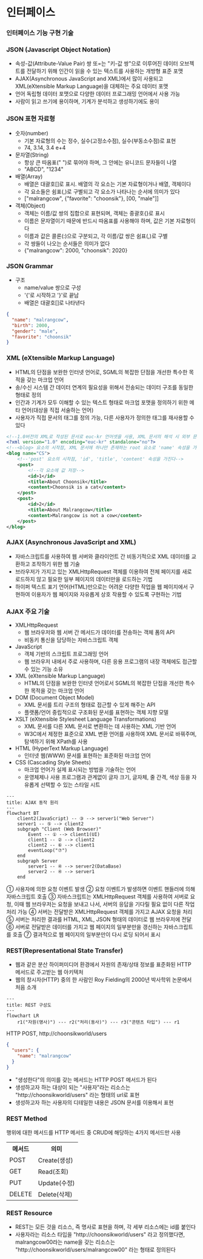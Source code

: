 # 인터페이스

### 인터페이스 기능 구현 기술

### JSON (Javascript Object Notation)

- 속성-값(Attribute-Value Pair) 쌍 또=는 "키-값 쌍"으로 이루어진 데이터 오브젝트를 전달하기 위해 인간이 읽을 수 있는 텍스트를 사용하는 개방형 표준 포맷
- AJAX(Asynchronous JavaScript and XML)에서 많이 사용되고 XML(eXtensible Markup Language)을 대체하는 주요 데이터 포맷
- 언어 독립형 데이터 포맷으로 다양한 데이터 프로그래밍 언어에서 사용 가능
- 사람이 읽고 쓰기에 용이하며, 기계가 분석하고 생성하기에도 용이

### JSON 표현 자료형

- 숫자(number)
    - 기본 자료형의 수는 정수, 실수(고정소수점), 실수(부동소수점)로 표현
    - 74, 3.14, 3.4 e+4
- 문자열(String)
    - 항상 큰 따옴표(" ")로 묶어야 하며, 그 안에는 유니코드 문자들이 나열
    - "ABCD", "1234"
- 배열(Array)
    - 배열은 대괄호[]로 표시. 배열의 각 요소는 기본 자료형이거나 배열, 객체이다
    - 각 요소들은 쉼표(,)로 구별되고 각 요소가 나타나는 순서에 의미가 있다
    - ["malrangcow", {"favorite": "choonsik"}, [00, "male"]]
- 객체(Object)
    - 객체는 이름/값 쌍의 집합으로 표현되며, 객체는 중괄호{}로 표시
    - 이름은 문자열이기 때문에 반드시 따옴표를 사용해야 하며, 값은 기본 자료형이다
    - 이름과 값은 콜론(:)으로 구분되고, 각 이름/값 쌍은 쉼표(,)로 구별
    - 각 쌍들이 나오는 순서들은 의미가 없다
    - {"malrangcow": 2000, "choonsik": 2020}

### JSON Grammar

- 구조
    - name/value 쌍으로 구성
    - '{'로 시작하고 '}'로 끝남
    - 배열은 대괄호[]로 나타낸다

```json
{
  "name": "malrangcow",
  "birth": 2000,
  "gender": "male",
  "favorite": "choonsik"
}
```

### XML (eXtensible Markup Language)

- HTML의 단점을 보완한 인터넷 언어로, SGML의 복잡한 단점을 개선한 특수한 목적을 갖는 마크업 언어
- 송/수신 시스템 간 데이터 연계의 필요성을 위해서 전송되는 데이터 구조를 동일한 형태로 정의
- 인간과 기계가 모두 이해할 수 있는 텍스트 형태로 마크업 포맷을 정의하기 위한 메타 언어(대상을 직접 서술하는 언어)
- 사용자가 직접 문서의 태그를 정의 가능, 다른 사용자가 정의한 태그를 재사용할 수 있다

```xml
<!--1.0버전의 XML로 작성된 문서로 euc-kr 언어셋을 사용, XML 문서의 해석 시 외부 문서 참조-->
<?xml version="1.0" encoding="euc-kr" standalone="no"?>
<!--<blog> 요소의 시작점, XML 문서에 하나만 존재하는 root 요소로 'name' 속성을 가진다-->
<blog name="CS">
    <!--'post' 요소의 시작점, 'id', 'title', 'content' 속성을 가진다-->
    <post>
        <!--각 요소에 값 저장-->
        <id>1</id>
        <title>About Choonsik</title>
        <content>Choonsik is a cat</content>
    </post>
    <post>
        <id>2</id>
        <title>About Malrangcow</title>
        <content>Malrangcow is not a cow</content>
    </post>
</blog>
```

### AJAX (Asynchronous JavaScript and XML)

- 자바스크립트를 사용하여 웹 서버와 클라이언트 간 비동기적으로 XML 데이터를 교환하고 조작하기 위한 웹 기술
- 브라우저가 가지고 있는 XMLHttpRequest 객체를 이용하여 전체 페이지를 새로 로드하지 않고 필요한 일부 페이지의 데이터만을 로드하는 기법
- 하이퍼 텍스트 표기 언어(HTML)만으로는 어려운 다양한 작업을 웹 페이지에서 구현하여 이용자가 웹 페이지와 자유롭게 상호 작용할 수 있도록 구현하는 기법

### AJAX 주요 기술

- XMLHttpRequest
    - 웹 브라우저와 웹 서버 간 메서드가 데이터를 전송하는 객체 폼의 API
    - 비동키 통신을 담당하는 자바스크립트 객체
- JavaScript
    - 객체 기반의 스크립트 프로그래밍 언어
    - 웹 브라우저 내에서 주로 사용하며, 다른 응용 프로그램의 내장 객체에도 접근할 수 있는 기능 소유
- XML (eXtensible Markup Language)
    - HTML의 단점을 보완한 인터넷 언어로서 SGML의 복잡한 단접을 개선한 특수한 목적을 갖는 마크업 언어
- DOM (Document Object Model)
    - XML 문서를 트리 구조의 형태로 접근할 수 있게 해주는 API
    - 플랫폼/언어 중립적으로 구조화된 문서를 표현하는 객체 지향 모델
- XSLT (eXtensible Stylesheet Language Transformations)
    - XML 문서를 다른 XML 문서로 변환하는 데 사용하는 XML 기반 언어
    - W3C에서 제정한 표준으로 XML 변환 언어를 사용하여 XML 문서로 바꿔주며, 탐색하기 위해 XPath를 사용
- HTML (HyperText Markup Language)
    - 인터넷 웹(WWW) 문서를 표현하는 표준화된 마크업 언어
- CSS (Cascading Style Sheets)
    - 마크업 언어가 실제 표시되는 방법을 기술하는 언어
    - 운영체제나 사용 프로그램과 관계없이 글자 크기, 글자체, 줄 간격, 색상 등을 자유롭게 선택할 수 있는 스타일 시트

```mermaid
---
title: AJAX 동작 원리
---
flowchart BT
    client2(JavaScript) -- ③ --> server1("Web Server")
    server1 -- ⑤ --> client2
    subgraph "Client (Web Browser)"
        Event -- ① --> client1(UI)
        client1 -- ② --> client2
        client2 -- ⑥ --> client1
        eventLoop("⑦")
    end
    subgraph Server
        server1 -- ④ --> server2(DataBase)
        server2 -- ④ --> server1
    end
```

① 사용자에 의한 요청 이벤트 발생
② 요청 이벤트가 발생하면 이벤트 핸들러에 의해 자바스크립트 호출
③ 자바스크립트는 XMLHttpRequest 객체를 사용하여 서버로 요청, 이때 웹 브라우저는 요청을 보내고 나서, 서버의 응답을 기다릴 필요 없이 다른 작업 처리 가능
④ 서버는 전달받은 XMLHttpRequest 객체를 가지고 AJAX 요청을 처리
⑤ 서버는 처리한 결과를 HTML, XML, JSON 형태의 데이터로 웹 브라우저에 전달
⑥ 서버로 전달받은 데이터를 가지고 웹 페이지의 일부분만을 갱신하는 자바스크립트를 호출
⑦ 결과적으로 웹 페이지의 일부분만이 다시 로딩 되어서 표시

### REST(Representational State Transfer)

- 웹과 같은 분산 하이퍼미디어 환경에서 자원의 존재/상태 정보를 표준화된 HTTP 메서드로 주고받는 웹 아키텍처
- 웹의 창시자(HTTP) 중의 한 사람인 Roy Fielding의 2000년 박사학위 논문에서 처음 소개

```mermaid
---
title: REST 구성도
---
flowchart LR
    r1("자원(명사)") --- r2("처리(동사)") --- r3("콘텐츠 타입") --- r1
```

HTTP POST, http://choonsikworld/users

```json
{
  "users": {
    "name": "malrangcow"
  }
}
```

- "생성한다"의 의미를 갖는 메서드는 HTTP POST 메서드가 된다
- 생성하고자 하는 대상이 되는 "사용자"라는 리소스는 "http://choonsikworld/users" 라는 형태의 url로 표현
- 생성하고자 하는 사용자의 디테일한 내용은 JSON 문서를 이용해서 표현

### REST Method

행위에 대한 메서드를 HTTP 메서드 중 CRUD에 해당하는 4가지 메서드만 사용
<table>
<tr>
<th>메서드</th>
<th>의미</th>
</tr>
<tr>
<td>POST</td>
<td>Create(생성)</td>
</tr>
<tr>
<td>GET</td>
<td>Read(조회)</td>
</tr>
<tr>
<td>PUT</td>
<td>Update(수정)</td>
</tr>
<tr>
<td>DELETE</td>
<td>Delete(삭제)</td>
</tr>
</table>

### REST Resource
- REST는 모든 것을 리소스, 즉 명사로 표현을 하며, 각 세부 리소스에는 id를 붙인다
- 사용자라는 리소스 타입을 "http://choonsikworld/users" 라고 정의했다면, malrangcow00라는 name을 갖는 리소스는 "http://choonsikworld/users/malrangcow00" 라는 형태로 정의된다
<table>
</table>